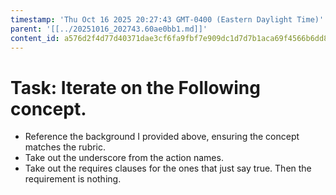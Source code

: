```yaml
---
timestamp: 'Thu Oct 16 2025 20:27:43 GMT-0400 (Eastern Daylight Time)'
parent: '[[../20251016_202743.60ae0bb1.md]]'
content_id: a576d2f4d77d40371dae3cf6fa9fbf7e909dc1d7d7b1aca69f4566b6dd8b5f9a
---
```


# Task: Iterate on the Following concept.

* Reference the background I provided above, ensuring the concept matches the rubric.
* Take out the underscore from the action names.
* Take out the requires clauses for the ones that just say true. Then the requirement is nothing.
